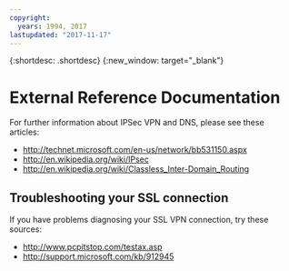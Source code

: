 ```yaml
---
copyright:
  years: 1994, 2017
lastupdated: "2017-11-17"
---
```

{:shortdesc: .shortdesc}
{:new_window: target="_blank"}

# External Reference Documentation

For further information about IPSec VPN and DNS, please see these articles:

 * http://technet.microsoft.com/en-us/network/bb531150.aspx<br/>
 * http://en.wikipedia.org/wiki/IPsec<br/>
 * http://en.wikipedia.org/wiki/Classless_Inter-Domain_Routing<br/>


## Troubleshooting your SSL connection

If you have problems diagnosing your SSL VPN connection, try these sources:

 * http://www.pcpitstop.com/testax.asp
 * http://support.microsoft.com/kb/912945
